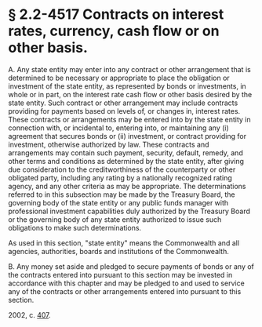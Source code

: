# § 2.2-4517 Contracts on interest rates, currency, cash flow or on other basis.

<p>A. Any state entity may enter into any contract or other arrangement that is determined to be necessary or appropriate to place the obligation or investment of the state entity, as represented by bonds or investments, in whole or in part, on the interest rate cash flow or other basis desired by the state entity. Such contract or other arrangement may include contracts providing for payments based on levels of, or changes in, interest rates. These contracts or arrangements may be entered into by the state entity in connection with, or incidental to, entering into, or maintaining any (i) agreement that secures bonds or (ii) investment, or contract providing for investment, otherwise authorized by law. These contracts and arrangements may contain such payment, security, default, remedy, and other terms and conditions as determined by the state entity, after giving due consideration to the creditworthiness of the counterparty or other obligated party, including any rating by a nationally recognized rating agency, and any other criteria as may be appropriate. The determinations referred to in this subsection may be made by the Treasury Board, the governing body of the state entity or any public funds manager with professional investment capabilities duly authorized by the Treasury Board or the governing body of any state entity authorized to issue such obligations to make such determinations.</p><p>As used in this section, "state entity" means the Commonwealth and all agencies, authorities, boards and institutions of the Commonwealth.</p><p>B. Any money set aside and pledged to secure payments of bonds or any of the contracts entered into pursuant to this section may be invested in accordance with this chapter and may be pledged to and used to service any of the contracts or other arrangements entered into pursuant to this section.</p><p>2002, c. <a href='http://lis.virginia.gov/cgi-bin/legp604.exe?021+ful+CHAP0407'>407</a>.</p>